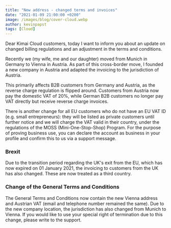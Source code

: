 ```yaml
---
title: "New address - changed terms and invoices"
date: "2021-01-09 21:00:00 +0200"
image: /images/blog/cover-cloud.webp
author: kevinpapst
tags: [Cloud]
---
```


Dear Kimai Cloud customers, today I want to inform you about an update on changed billing regulations and an adjustment in the terms and conditions.

Recently we (my wife, me and our daughter) moved from Munich in Germany to Vienna in Austria. 
As part of this cross-border move, I founded a new company in Austria and adapted the invoicing to the jurisdiction of Austria.

This primarily affects B2B customers from Germany and Austria, as the reverse charge regulation is flipped around.
Customers from Austria now pay the domestic VAT of 20%, while German B2B customers no longer pay VAT directly but receive reverse charge invoices.

There is another change for all EU customers who do not have an EU VAT ID (e.g. small entrepreneurs):
they will be listed as private customers until further notice and we will charge the VAT valid in their country, under the regulations of the MOSS (Mini-One-Stop-Shop) Program.
For the purpose of proving business use, you can declare the account as business in your profile and confirm this to us via a support message.

### Brexit

Due to the transition period regarding the UK's exit from the EU, which has now expired on 01 January 2021, the invoicing to customers from the UK has also changed.
These are now treated as a third country.

### Change of the General Terms and Conditions

The General Terms and Conditions now contain the new Vienna address and Austrian VAT (email and telephone number remained the same). 
Due to the new company location, the jurisdiction has also changed from Munich to Vienna. 
If you would like to use your special right of termination due to this change, please write to the support.
